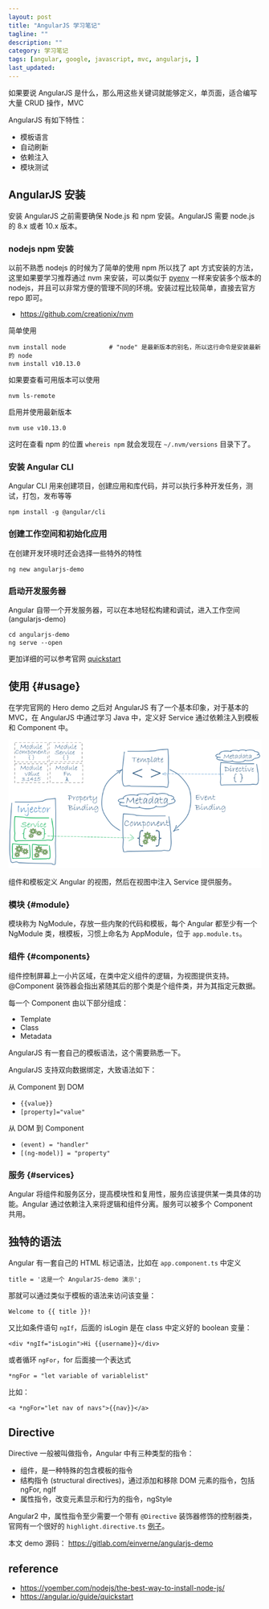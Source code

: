 ```yaml
---
layout: post
title: "AngularJS 学习笔记"
tagline: ""
description: ""
category: 学习笔记
tags: [angular, google, javascript, mvc, angularjs, ]
last_updated:
---
```


如果要说 AngularJS 是什么，那么用这些关键词就能够定义，单页面，适合编写大量 CRUD 操作，MVC

AngularJS 有如下特性：

- 模板语言
- 自动刷新
- 依赖注入
- 模块测试

## AngularJS 安装
安装 AngularJS 之前需要确保 Node.js 和 npm 安装。AngularJS 需要 node.js 的 8.x 或者 10.x 版本。

### nodejs npm 安装
以前不熟悉 nodejs 的时候为了简单的使用 npm 所以找了 apt 方式安装的方法，这里如果要学习推荐通过 nvm 来安装，可以类似于 [pyenv](/post/2017/04/pyenv.html) 一样来安装多个版本的 nodejs，并且可以非常方便的管理不同的环境。安装过程比较简单，直接去官方 repo 即可。

- <https://github.com/creationix/nvm>

简单使用

    nvm install node            # "node" 是最新版本的别名，所以这行命令是安装最新的 node
    nvm install v10.13.0

如果要查看可用版本可以使用

    nvm ls-remote

启用并使用最新版本

    nvm use v10.13.0

这时在查看 npm 的位置 `whereis npm` 就会发现在 `~/.nvm/versions` 目录下了。

### 安装 Angular CLI
Angular CLI 用来创建项目，创建应用和库代码，并可以执行多种开发任务，测试，打包，发布等等

    npm install -g @angular/cli

### 创建工作空间和初始化应用
在创建开发环境时还会选择一些特外的特性

    ng new angularjs-demo

### 启动开发服务器
Angular 自带一个开发服务器，可以在本地轻松构建和调试，进入工作空间 (angularjs-demo)

    cd angularjs-demo
    ng serve --open

更加详细的可以参考官网 [quickstart](https://angular.cn/guide/quickstart)

## 使用 {#usage}
在学完官网的 Hero demo 之后对 AngularJS 有了一个基本印象，对于基本的 MVC，在 AngularJS 中通过学习 Java 中，定义好 Service 通过依赖注入到模板和 Component 中。

![angularjs overview](/assets/angularjs-overview.png)

组件和模板定义 Angular 的视图，然后在视图中注入 Service 提供服务。

### 模块 {#module}
模块称为 NgModule，存放一些内聚的代码和模板，每个 Angular 都至少有一个 NgModule 类，根模板，习惯上命名为 AppModule，位于 `app.module.ts`。

### 组件 {#components}
组件控制屏幕上一小片区域，在类中定义组件的逻辑，为视图提供支持。@Component 装饰器会指出紧随其后的那个类是个组件类，并为其指定元数据。

每一个 Component 由以下部分组成：

- Template
- Class
- Metadata

AngularJS 有一套自己的模板语法，这个需要熟悉一下。

AngularJS 支持双向数据绑定，大致语法如下：

从 Component 到 DOM

- `{{value}}`
- `[property]="value"`

从 DOM 到 Component

- `(event) = "handler"`
- `[(ng-model)] = "property"`

### 服务 {#services}
Angular 将组件和服务区分，提高模块性和复用性，服务应该提供某一类具体的功能。Angular 通过依赖注入来将逻辑和组件分离。服务可以被多个 Component 共用。

## 独特的语法
Angular 有一套自己的 HTML 标记语法，比如在 `app.component.ts` 中定义

    title = '这是一个 AngularJS-demo 演示';

那就可以通过类似于模板的语法来访问该变量：

    Welcome to {{ title }}!

又比如条件语句 `ngIf`，后面的 isLogin 是在 class 中定义好的 boolean 变量：

    <div *ngIf="isLogin">Hi {{username}}</div>

或者循环 `ngFor`，for 后面接一个表达式

    *ngFor = "let variable of variablelist"

比如：

    <a *ngFor="let nav of navs">{{nav}}</a>

## Directive
Directive 一般被叫做指令，Angular 中有三种类型的指令：

- 组件，是一种特殊的包含模板的指令
- 结构指令 (structural directives)，通过添加和移除 DOM 元素的指令，包括 ngFor, ngIf
- 属性指令，改变元素显示和行为的指令，ngStyle

Angular2 中，属性指令至少需要一个带有 `@Directive` 装饰器修饰的控制器类，官网有一个很好的 `highlight.directive.ts` [例子](https://v2.angular.io/docs/ts/latest/guide/attribute-directives.html)。


本文 demo 源码： <https://gitlab.com/einverne/angularjs-demo>


## reference

- <https://yoember.com/nodejs/the-best-way-to-install-node-js/>
- <https://angular.io/guide/quickstart>
